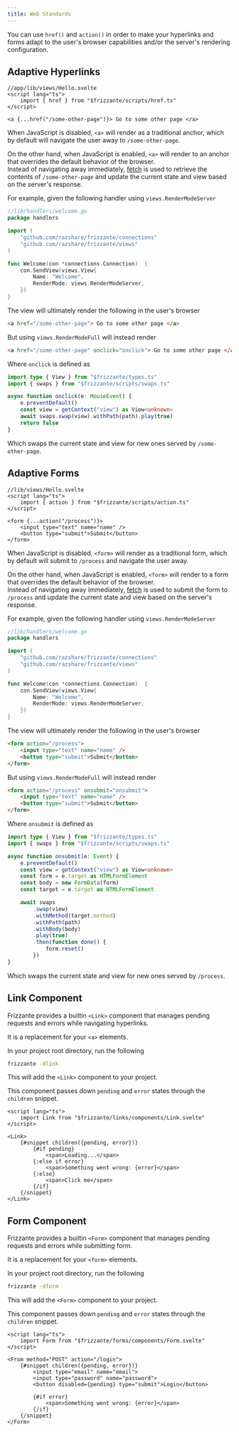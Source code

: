 ```yaml
---
title: Web Standards
---
```


You can use `href()` and `action()` in order to make your hyperlinks and forms adapt to the user's browser capabilities and/or the server's rendering configuration.

## Adaptive Hyperlinks

```svelte
//app/lib/views/Hello.svelte
<script lang="ts">
    import { href } from "$frizzante/scripts/href.ts"
</script>

<a {...href("/some-other-page")}> Go to some other page </a>
```

When JavaScript is disabled, `<a>` will render as a traditional anchor, which by default
will navigate the user away to `/some-other-page`.

On the other hand, when JavaScript is enabled, `<a>` will render to an anchor that overrides the default behavior of the browser.\
Instead of navigating away immediately, [fetch](https://developer.mozilla.org/en-US/docs/Web/API/Fetch_API) is used
to retrieve the contents of `/some-other-page` and update the current state and view based on the server's response.

For example, given the following handler using `views.RenderModeServer`

```go
//lib/handlers/welcome.go
package handlers

import (
	"github.com/razshare/frizzante/connections"
	"github.com/razshare/frizzante/views"
)

func Welcome(con *connections.Connection)  {
	con.SendView(views.View{
		Name: "Welcome",
		RenderMode: views.RenderModeServer,
	})
}
```

The view will ultimately render the following in the user's browser

```html
<a href="/some-other-page"> Go to some other page </a>
```

But using `views.RenderModeFull` will instead render

```html
<a href="/some-other-page" onclick="onclick"> Go to some other page </a>
```

Where `onclick` is defined as 

```ts
import type { View } from "$frizzante/types.ts"
import { swaps } from "$frizzante/scripts/swaps.ts"

async function onclick(e: MouseEvent) {
    e.preventDefault()
    const view = getContext("view") as View<unknown>
    await swaps.swap(view).withPath(path).play(true)
    return false
}
```

Which swaps the current state and view for new ones served by `/some-other-page`.

## Adaptive Forms

```svelte
//lib/views/Hello.svelte
<script lang="ts">
    import { action } from "$frizzante/scripts/action.ts"
</script>

<form {...action("/process")}>
    <input type="text" name="name" />
    <button type="submit">Submit</button>
</form>
```

When JavaScript is disabled, `<form>` will render as a traditional form, which by default
will submit to `/process` and navigate the user away.

On the other hand, when JavaScript is enabled, `<form>` will render to a form that overrides the default behavior of the browser.\
Instead of navigating away immediately, [fetch](https://developer.mozilla.org/en-US/docs/Web/API/Fetch_API) is used
to submit the form to `/process` and update the current state and view based on the server's response.

For example, given the following handler using `views.RenderModeServer`

```go
//lib/handlers/welcome.go
package handlers

import (
	"github.com/razshare/frizzante/connections"
	"github.com/razshare/frizzante/views"
)

func Welcome(con *connections.Connection)  {
	con.SendView(views.View{
		Name: "Welcome",
		RenderMode: views.RenderModeServer,
	})
}
```

The view will ultimately render the following in the user's browser

```html
<form action="/process">
    <input type="text" name="name" />
    <button type="submit">Submit</button>
</form>
```

But using `views.RenderModeFull` will instead render

```html
<form action="/process" onsubmit="onsubmit">
    <input type="text" name="name" />
    <button type="submit">Submit</button>
</form>
```

Where `onsubmit` is defined as 

```ts
import type { View } from "$frizzante/types.ts"
import { swaps } from "$frizzante/scripts/swaps.ts"

async function onsubmit(e: Event) {
    e.preventDefault()
    const view = getContext("view") as View<unknown>
    const form = e.target as HTMLFormElement
    const body = new FormData(form)
    const target = e.target as HTMLFormElement

    await swaps
        .swap(view)
        .withMethod(target.method)
        .withPath(path)
        .withBody(body)
        .play(true)
        .then(function done() {
            form.reset()
        })
}
```

Which swaps the current state and view for new ones served by `/process`.


## Link Component

Frizzante provides a builtin `<Link>` component that manages
pending requests and errors while navigating hyperlinks.

It is a replacement for your `<a>` elements.

In your project root directory, run the following

```sh
frizzante -dlink
```

This will add the `<Link>` component to your project.

This component passes down `pending` and `error` states through the `children` snippet.

```svelte
<script lang="ts">
    import Link from "$frizzante/links/components/Link.svelte"
</script>

<Link>
    {#snippet children({pending, error})}
        {#if pending}
            <span>Loading...</span>
        {:else if error}
            <span>Something went wrong: {error}</span>
        {:else}
            <span>Click me</span>
        {/if}
    {/snippet}
</Link>
```

## Form Component

Frizzante provides a builtin `<Form>` component that manages
pending requests and errors while submitting form.

It is a replacement for your `<form>` elements.

In your project root directory, run the following

```sh
frizzante -dform
```

This will add the `<Form>` component to your project.

This component passes down `pending` and `error` states through the `children` snippet.

```svelte
<script lang="ts">
    import Form from "$frizzante/forms/components/Form.svelte"
</script>

<From method="POST" action="/login">
    {#snippet children({pending, error})}
        <input type="email" name="email">
        <input type="password" name="password">
        <button disabled={pending} type="submit">Login</button>
        
        {#if error}
            <span>Something went wrong: {error}</span>
        {/if}
    {/snippet}
</Form>
```
